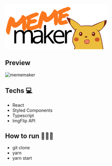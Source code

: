 ![meme-maker-logo](demo/mememaker-logo.png)

## Preview
![mememaker](demo/mememaker.gif)

## Techs 💻
- React
- Styled Components
- Typescript
- ImgFlip API

## How to run 🏃🏻‍♂️
- git clone
- yarn
- yarn start

